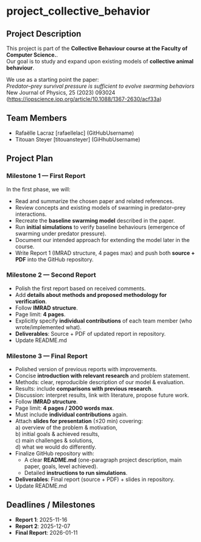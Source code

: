 # project_collective_behavior

## Project Description
This project is part of the **Collective Behaviour course at the Faculty of Computer Science.**.  
Our goal is to study and expand upon existing models of **collective animal behaviour**.

We use as a starting point the paper:  
*Predator–prey survival pressure is sufficient to evolve swarming behaviors*  
New Journal of Physics, 25 (2023) 093024  (https://iopscience.iop.org/article/10.1088/1367-2630/acf33a)

## Team Members
-  Rafaëlle Lacraz [rafaellelac] (GitHubUsername)
-  Titouan Steyer [titouansteyer] (GiHhubUsername)

##  Project Plan
### **Milestone 1 — First Report**
In the first phase, we will:  
- Read and summarize the chosen paper and related references.  
- Review concepts and existing models of swarming in predator–prey interactions.  
- Recreate the **baseline swarming model** described in the paper.  
- Run **initial simulations** to verify baseline behaviours (emergence of swarming under predator pressure).  
- Document our intended approach for extending the model later in the course.  
- Write Report 1 (IMRAD structure, 4 pages max) and push both **source + PDF** into the GitHub repository.  


### **Milestone 2 — Second Report**
- Polish the first report based on received comments.  
- Add **details about methods and proposed methodology for verification**.  
- Follow **IMRAD structure**.  
- Page limit: **4 pages**.  
- Explicitly specify **individual contributions** of each team member (who wrote/implemented what).  
- **Deliverables**: Source + PDF of updated report in repository.
- Update README.md 

### **Milestone 3 — Final Report**
- Polished version of previous reports with improvements.  
- Concise **introduction with relevant research** and problem statement.  
- Methods: clear, reproducible description of our model & evaluation.  
- Results: include **comparisons with previous research**.  
- Discussion: interpret results, link with literature, propose future work.  
- Follow **IMRAD structure**.  
- Page limit: **4 pages / 2000 words max**.  
- Must include **individual contributions** again.  
- Attach **slides for presentation** (≤20 min) covering:  
  a) overview of the problem & motivation,  
  b) initial goals & achieved results,  
  c) main challenges & solutions,  
  d) what we would do differently.  
- Finalize GitHub repository with:  
  - A clear **README.md** (one-paragraph project description, main paper, goals, level achieved).  
  - Detailed **instructions to run simulations**.  
- **Deliverables**: Final report (source + PDF) + slides in repository.
- Update README.md 
  
##  Deadlines / Milestones
- **Report 1**: 2025-11-16  
- **Report 2**: 2025-12-07
- **Final Report**: 2026-01-11
